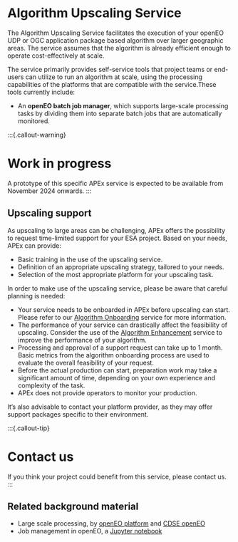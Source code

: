 # Algorithm Upscaling Service

The Algorithm Upscaling Service facilitates the execution of your openEO UDP or OGC application package based algorithm
over larger geographic areas. The service assumes that the algorithm is already efficient enough to operate cost-effectively
at scale.

The service primarily provides self-service tools that project teams or end-users can utilize to run an algorithm at scale, using
the processing capabilities of the platforms that are compatible with the service.These tools currently include:

* An **openEO batch job manager**, which supports large-scale processing tasks by dividing them into separate batch jobs that are automatically monitored.

:::{.callout-warning}
# Work in progress

A prototype of this specific APEx service is expected to be available from November 2024 onwards. 
:::

## Upscaling support

As upscaling to large areas can be challenging, APEx offers the possibility to request time-limited support for your 
ESA project. Based on your needs, APEx can provide:

- Basic training in the use of the upscaling service.
- Definition of an appropriate upscaling strategy, tailored to your needs.
- Selection of the most appropriate platform for your upscaling task.

In order to make use of the upscaling service, please be aware that careful planning is needed:
 
 - Your service needs to be onboarded in APEx before upscaling can start. Please refer to our [Algorithm Onboarding](./onboarding.md) service for more information. 
 - The performance of your service can drastically affect the feasibility of upscaling. Consider the use of the [Algorithm Enhancement](./enhancement.md) service to improve the performance of your algorithm.
 - Processing and approval of a support request can take up to 1 month. Basic metrics from the algorithm onboarding process are used to evaluate the overall feasibility of your request.
 - Before the actual production can start, preparation work may take a significant amount of time, depending on your own experience and complexity of the task.
 - APEx does not provide operators to monitor your production.

It’s also advisable to contact your platform provider, as they may offer support packages specific to their environment.

:::{.callout-tip}
# Contact us
If you think your project could benefit from this service, please contact us.
:::

## Related background material

- Large scale processing, by [openEO platform](https://docs.openeo.cloud/usecases/large-scale-processing/) and [CDSE openEO](https://documentation.dataspace.copernicus.eu/APIs/openEO/large_scale_processing.html)
- Job management in openEO, a [Jupyter notebook](https://github.com/Open-EO/openeo-community-examples/blob/main/python/ManagingMultipleLargeScaleJobs/ManagingMultipleLargeScaleJobs.ipynb)